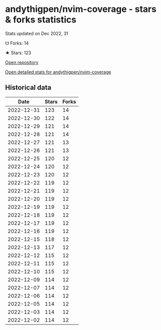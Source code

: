 # andythigpen/nvim-coverage - stars & forks statistics

Stats updated on Dec 2022, 31

☋ Forks: 14

★ Stars: 123

[Open repository](https://github.com/andythigpen/nvim-coverage)

[Open detailed stats for andythigpen/nvim-coverage](https://reviewgithub.com/rep/andythigpen/nvim-coverage)

## Historical data
| Date | Stars | Forks |
|------|-------|-------|
| 2022-12-31 | 123 | 14 | 
| 2022-12-30 | 122 | 14 | 
| 2022-12-29 | 121 | 14 | 
| 2022-12-28 | 121 | 14 | 
| 2022-12-27 | 121 | 13 | 
| 2022-12-26 | 121 | 13 | 
| 2022-12-25 | 120 | 12 | 
| 2022-12-24 | 120 | 12 | 
| 2022-12-23 | 120 | 12 | 
| 2022-12-22 | 119 | 12 | 
| 2022-12-21 | 119 | 12 | 
| 2022-12-20 | 119 | 12 | 
| 2022-12-19 | 119 | 12 | 
| 2022-12-18 | 119 | 12 | 
| 2022-12-17 | 119 | 12 | 
| 2022-12-16 | 119 | 12 | 
| 2022-12-15 | 118 | 12 | 
| 2022-12-13 | 117 | 12 | 
| 2022-12-12 | 115 | 12 | 
| 2022-12-11 | 115 | 12 | 
| 2022-12-10 | 115 | 12 | 
| 2022-12-09 | 114 | 12 | 
| 2022-12-07 | 114 | 12 | 
| 2022-12-06 | 114 | 12 | 
| 2022-12-05 | 114 | 12 | 
| 2022-12-03 | 114 | 12 | 
| 2022-12-02 | 114 | 12 | 

